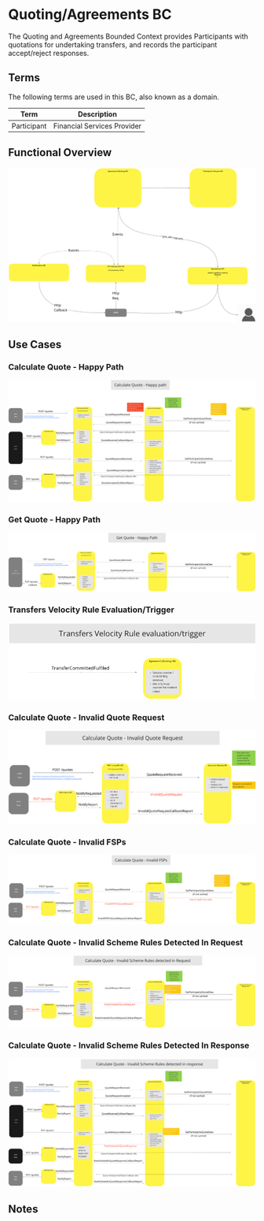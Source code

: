 # Quoting/Agreements BC

The Quoting and Agreements Bounded Context provides Participants with quotations for undertaking transfers, and records the participant accept/reject responses.

## Terms

The following terms are used in this BC, also known as a domain.

| Term | Description |
|---|---|
| Participant | Financial Services Provider |

## Functional Overview

![Use Case - Functional Overview](./assets/qtaFunctionalOverview_20210825.png)
>

## Use Cases

### Calculate Quote - Happy Path

![Use Case - Calculate Quote - Happy Path](./assets/qtaCalculateQuoteHappyPath_20210825.png)
>

### Get Quote - Happy Path

![Use Case - Example REPLACE ME](./assets/qtaGetQuoteHappyPath.png)
>

### Transfers Velocity Rule Evaluation/Trigger

![Use Case - Transfers Velocity Rule Evaluation/Trigger](./assets/qtaTransfersVelocityRuleEval-Trigger_20210825.png)
>

### Calculate Quote - Invalid Quote Request

![Use Case - Calculate Quote - Invalid Quote Request](./assets/qtaCalculateQuoteInvalidQuoteRequest_20210825.png)
>

### Calculate Quote - Invalid FSPs

![Use Case - Calculate Quote - Invalid FSPs](./assets/qtaCalculateQuoteInvalidFSPs_20210825.png)
>

### Calculate Quote - Invalid Scheme Rules Detected In Request

![Use Case - Calculate Quote - Invalid Scheme Rules detected in Request](./assets/qtaCalculateQuoteInvalidSchemeRulesRequest_20210825.png)
>

### Calculate Quote - Invalid Scheme Rules Detected In Response

![Use Case - Calculate Quote - Invalid Scheme Rules detected in response](./assets/qtaCalculateQuoteInvalidSchemeRulesResponse_20210825.png)
>

<!-- Footnotes themselves at the bottom. -->
## Notes

[^1]: Common Interfaces: [Mojaloop Common Interface List](../../commonInterfaces.md)